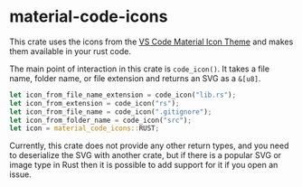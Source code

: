 # material-code-icons

This crate uses the icons from the 
[VS Code Material Icon Theme](https://marketplace.visualstudio.com/items?itemName=Equinusocio.vsc-material-theme)
and makes them available in your rust code.

The main point of interaction in this crate is `code_icon()`. It takes a file
name, folder name, or file extension and returns an SVG as a `&[u8]`.

```rust
let icon_from_file_name_extension = code_icon("lib.rs");
let icon_from_extension = code_icon("rs");
let icon_from_file_name = code_icon(".gitignore");
let icon_from_folder_name = code_icon("src");
let icon = material_code_icons::RUST;
```

Currently, this crate does not provide any other return types, and you need to
deserialize the SVG with another crate, but if there is a popular SVG or image
type in Rust then it is possible to add support for it if you open an issue.